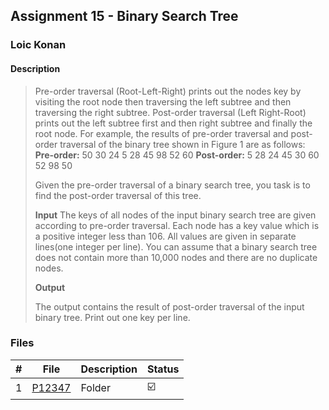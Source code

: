 ## Assignment 15 - Binary Search Tree

### Loic Konan

#### Description

> Pre-order traversal (Root-Left-Right) prints out the nodes key by visiting the root node then traversing the left subtree and then traversing the right subtree.
> Post-order traversal (Left Right-Root) prints out the left subtree first and then right subtree and finally the root node.
> For example, the results of pre-order traversal and post-order traversal of the binary tree shown in Figure 1 are as follows:
> **Pre-order:** 50 30 24 5 28 45 98 52 60
> **Post-order:** 5 28 24 45 30 60 52 98 50
>
> Given the pre-order traversal of a binary search tree, you task is to find the post-order traversal of this tree.
>
> **Input**
> The keys of all nodes of the input binary search tree are given according to pre-order traversal. 
> Each node has a key value which is a positive integer less than 106. All values are given in separate lines(one integer per line). 
> You can assume that a binary search tree does not contain more than 10,000 nodes and there are no duplicate nodes.
>
> **Output**
>
> The output contains the result of post-order traversal of the input binary tree. Print out one key per line.
>

### Files

|   #   | File               | Description | Status                  |
| :---: | ------------------ | ----------- | ----------------------- |
|   1   | [P12347](./P12347) | Folder      | :ballot_box_with_check: |
